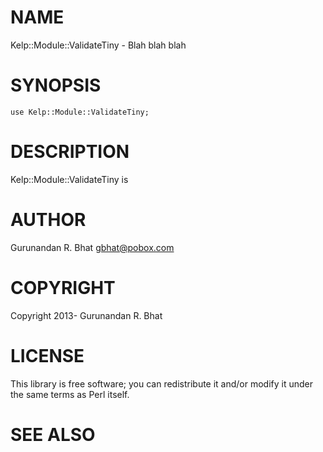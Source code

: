 # NAME

Kelp::Module::ValidateTiny - Blah blah blah

# SYNOPSIS

    use Kelp::Module::ValidateTiny;

# DESCRIPTION

Kelp::Module::ValidateTiny is

# AUTHOR

Gurunandan R. Bhat <gbhat@pobox.com>

# COPYRIGHT

Copyright 2013- Gurunandan R. Bhat

# LICENSE

This library is free software; you can redistribute it and/or modify
it under the same terms as Perl itself.

# SEE ALSO
